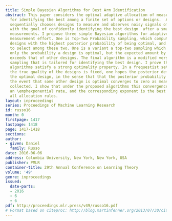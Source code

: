 ```yaml
---
title: Simple Bayesian Algorithms for Best Arm Identification
abstract: This paper considers the optimal adaptive allocation of measurement effort
  for identifying the best among a finite set of options or designs.  An experimenter
  sequentially chooses designs to measure and observes noisy signals of their quality
  with the goal of confidently identifying the best design  after a small number of
  measurements. I propose three simple Bayesian algorithms for adaptively allocating
  measurement effort. One is Top-Two Probability sampling, which computes the two
  designs with the highest posterior probability of being optimal, and then randomizes
  to select among these two. One is a variant a top-two sampling which considers not
  only the probability a design is optimal, but the expected amount by which its quality
  exceeds that of other designs. The final algorithm is a modified version of Thompson
  sampling that is tailored for identifying the best design. I prove that these simple
  algorithms satisfy a strong optimality property. In a frequestist setting where
  the true quality of the designs is fixed, one hopes the posterior definitively identifies
  the optimal design, in the sense that that the posterior probability assigned to
  the event that some other design is optimal converges to zero as measurements are
  collected. I show that under the proposed algorithms this convergence occurs at
  an \emphexponential rate, and the corresponding exponent is the best possible among
  all allocation rules.
layout: inproceedings
series: Proceedings of Machine Learning Research
id: russo16
month: 0
firstpage: 1417
lastpage: 1418
page: 1417-1418
sections: 
author:
- given: Daniel
  family: Russo
date: 2016-06-06
address: Columbia University, New York, New York, USA
publisher: PMLR
container-title: 29th Annual Conference on Learning Theory
volume: '49'
genre: inproceedings
issued:
  date-parts:
  - 2016
  - 6
  - 6
pdf: http://proceedings.mlr.press/v49/russo16.pdf
# Format based on citeproc: http://blog.martinfenner.org/2013/07/30/citeproc-yaml-for-bibliographies/
---
```


